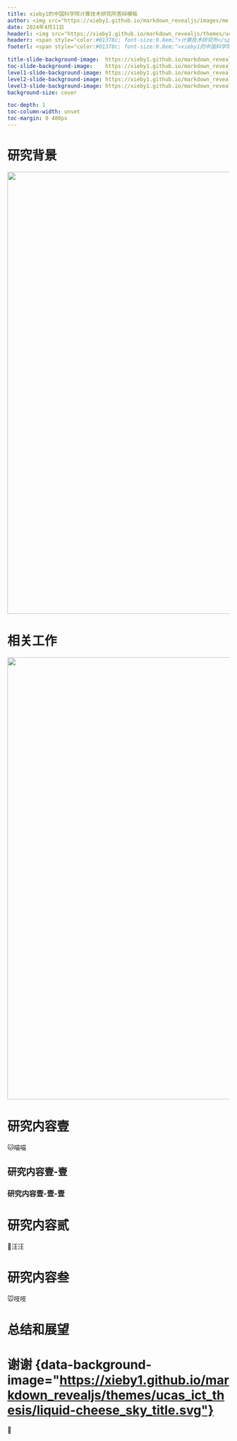 ```yaml
---
title: xieby1的中国科学院计算技术研究所答辩模板
author: <img src="https://xieby1.github.io/markdown_revealjs/images/me.png" style="height:1.5em;">xieby1<br/>[👨‍🏫]{style="font-size:1.5em;"}导师XXX
date: 2024年4月11日
headerl: <img src="https://xieby1.github.io/markdown_revealjs/themes/ucas_ict_thesis/ucas_logo.svg" style="height:0.8em; margin:0;"><span style="color:#01378c; font-size:0.8em;">中国科学院大学</span>
headerr: <span style="color:#01378c; font-size:0.8em;">计算技术研究所</span><img src="https://xieby1.github.io/markdown_revealjs/themes/ucas_ict_thesis/ict_logo.svg" style="height:0.8em; margin:0;">
footerl: <span style="color:#01378c; font-size:0.8em;">xieby1的中国科学院计算技术研究所答辩模板・xieby1・2024年4月11日</span>

title-slide-background-image:  https://xieby1.github.io/markdown_revealjs/themes/ucas_ict_thesis/liquid-cheese_sky_title.svg
toc-slide-background-image:    https://xieby1.github.io/markdown_revealjs/themes/ucas_ict_thesis/liquid-cheese_sky_l1.svg
level1-slide-background-image: https://xieby1.github.io/markdown_revealjs/themes/ucas_ict_thesis/liquid-cheese_sky_l1.svg
level2-slide-background-image: https://xieby1.github.io/markdown_revealjs/themes/ucas_ict_thesis/liquid-cheese_sky_l2.svg
level3-slide-background-image: https://xieby1.github.io/markdown_revealjs/themes/ucas_ict_thesis/liquid-cheese_sky_l3.svg
background-size: cover

toc-depth: 1
toc-column-width: unset
toc-margin: 0 400px
---
```


# 研究背景

<img src="https://xieby1.github.io/markdown_revealjs/themes/ucas_ict_thesis/ucas_full.svg" style="width: 1000px;">

# 相关工作

<img src="https://xieby1.github.io/markdown_revealjs/themes/ucas_ict_thesis/ict_full.svg" style="width: 1000px;">

# 研究内容壹

🐱喵喵

## 研究内容壹-壹

### 研究内容壹-壹-壹

# 研究内容贰

🐶汪汪

# 研究内容叁

🐭吱吱

# 总结和展望


# 谢谢 {data-background-image="https://xieby1.github.io/markdown_revealjs/themes/ucas_ict_thesis/liquid-cheese_sky_title.svg"}

🎊
